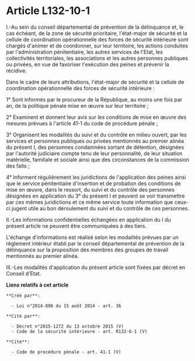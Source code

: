 # Article L132-10-1

I.-Au sein du conseil départemental de prévention de la délinquance et, le cas échéant, de la zone de sécurité prioritaire,
l'état-major de sécurité et la cellule de coordination opérationnelle des forces de sécurité intérieure sont chargés d'animer
et de coordonner, sur leur territoire, les actions conduites par l'administration pénitentiaire, les autres services de
l'Etat, les collectivités territoriales, les associations et les autres personnes publiques ou privées, en vue de favoriser
l'exécution des peines et prévenir la récidive. 

Dans le cadre de leurs attributions, l'état-major de sécurité et la cellule de coordination opérationnelle des forces de
sécurité intérieure : 

1° Sont informés par le procureur de la République, au moins une fois par an, de la politique pénale mise en œuvre sur leur
territoire ; 

2° Examinent et donnent leur avis sur les conditions de mise en œuvre des mesures prévues à l'article 41-1 du code de
procédure pénale ; 

3° Organisent les modalités du suivi et du contrôle en milieu ouvert, par les services et personnes publiques ou privées
mentionnés au premier alinéa du présent I, des personnes condamnées sortant de détention, désignées par l'autorité judiciaire
compte tenu de leur personnalité, de leur situation matérielle, familiale et sociale ainsi que des circonstances de la
commission des faits ; 

4° Informent régulièrement les juridictions de l'application des peines ainsi que le service pénitentiaire d'insertion et de
probation des conditions de mise en œuvre, dans le ressort, du suivi et du contrôle des personnes désignées en application du
3° du présent I et peuvent se voir transmettre par ces mêmes juridictions et ce même service toute information que ceux-ci
jugent utile au bon déroulement du suivi et du contrôle de ces personnes. 

II.-Les informations confidentielles échangées en application du I du présent article ne peuvent être communiquées à des
tiers. 

L'échange d'informations est réalisé selon les modalités prévues par un règlement intérieur établi par le conseil
départemental de prévention de la délinquance sur la proposition des membres des groupes de travail mentionnés au premier
alinéa. 

III.-Les modalités d'application du présent article sont fixées par décret en Conseil d'Etat.

**Liens relatifs à cet article**

	**Créé par**:

	  - Loi n°2014-896 du 15 août 2014 - art. 36

	**Cité par**:

	  - Décret n°2015-1272 du 13 octobre 2015 (V)
	  - Code de la sécurité intérieure - art. R132-6-1 (V)

	**Cite**:

	  - Code de procédure pénale - art. 41-1 (V)
